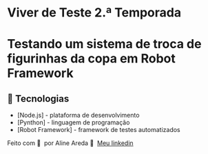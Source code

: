 # Viver de Teste 2.ª Temporada


# Testando um sistema de troca de figurinhas da copa em Robot Framework


## 🚀 Tecnologias

- [Node.js] - plataforma de desenvolvimento
- [Pynthon] - linguagem de programação
- [Robot Framework] - framework de testes automatizados


Feito com 💜 &nbsp;por Aline Areda 👋 &nbsp;[Meu linkedin](https://www.linkedin.com/in/aline-areda/)
